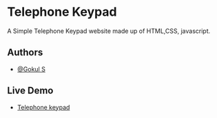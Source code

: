 # Telephone Keypad

A Simple Telephone Keypad website made up of HTML,CSS, javascript.


## Authors

- [@Gokul S](https://github.com/TJ658)


## Live Demo

 - [Telephone keypad](https://telephonepad.netlify.app)

